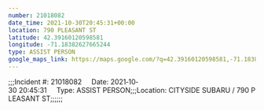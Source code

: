 ```yaml
---
number: 21018082
date_time: 2021-10-30T20:45:31+00:00
location: 790 PLEASANT ST
latitude: 42.39160120598581
longitude: -71.18382627665244
type: ASSIST PERSON
google_maps_link: https://maps.google.com/?q=42.39160120598581,-71.18382627665244
---
```


;;;Incident #: 21018082     Date: 2021‐10‐30 20:45:31     Type: ASSIST PERSON;;;Location: CITYSIDE SUBARU / 790 PLEASANT ST;;;;;;
